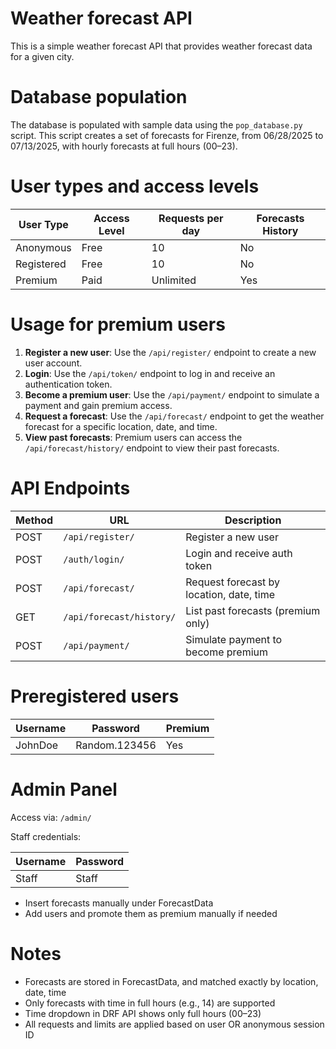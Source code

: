 Weather forecast API
========================
This is a simple weather forecast API that provides weather forecast data for a given city.

Database population
========================
The database is populated with sample data using the `pop_database.py` script. This script creates a set of forecasts for Firenze, from 06/28/2025 to 07/13/2025, with hourly forecasts at full hours (00–23).

User types and access levels
========================
| User Type  | Access Level | Requests per day | Forecasts History |
|------------|--------------|------------------|-------------------|
| Anonymous  | Free         | 10               | No                |
| Registered | Free         | 10               | No                |
| Premium    | Paid         | Unlimited        | Yes               |

Usage for premium users
========================
1. **Register a new user**: Use the `/api/register/` endpoint to create a new user account.
2. **Login**: Use the `/api/token/` endpoint to log in and receive an authentication token.
3. **Become a premium user**: Use the `/api/payment/` endpoint to simulate a payment and gain premium access.
4. **Request a forecast**: Use the `/api/forecast/` endpoint to get the weather forecast for a specific location, date, and time.
5. **View past forecasts**: Premium users can access the `/api/forecast/history/` endpoint to view their past forecasts.

API Endpoints
========================

| Method | URL                      | Description                              |
|--------|--------------------------|------------------------------------------|
| POST   | `/api/register/`         | Register a new user                      |
| POST   | `/auth/login/`           | Login and receive auth token             |
| POST   | `/api/forecast/`         | Request forecast by location, date, time |
| GET    | `/api/forecast/history/` | List past forecasts (premium only)       |
| POST   | `/api/payment/`          | Simulate payment to become premium       |

Preregistered users
========================
| Username | Password      | Premium |
|----------|---------------|---------|
| JohnDoe  | Random.123456 | Yes     |

Admin Panel
========================
Access via: `/admin/`

Staff credentials:

| Username | Password      |
|----------|---------------|
| Staff    | Staff         |

- Insert forecasts manually under ForecastData
- Add users and promote them as premium manually if needed

Notes
========================

- Forecasts are stored in ForecastData, and matched exactly by location, date, time
- Only forecasts with time in full hours (e.g., 14) are supported
- Time dropdown in DRF API shows only full hours (00–23)
- All requests and limits are applied based on user OR anonymous session ID